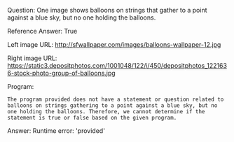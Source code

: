 Question: One image shows balloons on strings that gather to a point against a blue sky, but no one holding the balloons.

Reference Answer: True

Left image URL: http://sfwallpaper.com/images/balloons-wallpaper-12.jpg

Right image URL: https://static3.depositphotos.com/1001048/122/i/450/depositphotos_1221636-stock-photo-group-of-balloons.jpg

Program:

```
The program provided does not have a statement or question related to balloons on strings gathering to a point against a blue sky, but no one holding the balloons. Therefore, we cannot determine if the statement is true or false based on the given program.
```
Answer: Runtime error: 'provided'

